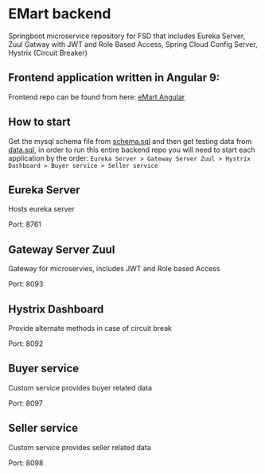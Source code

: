 # EMart backend

Springboot microservice repository for FSD that includes Eureka Server, Zuul Gatway with JWT and Role Based Access, Spring Cloud Config Server, Hystrix (Circuit Breaker) 

## Frontend application written in Angular 9:  

Frontend repo can be found from here: [eMart Angular](https://github.com/Fribyter/eMart-angular)

## How to start

Get the mysql schema file from [schema.sql](https://github.com/Fribyter/eMart-backend/blob/master/schema.sql) and then get testing data from [data.sql](https://github.com/Fribyter/eMart-backend/blob/master/data.sql), in order to run this entire backend repo you will need to start each application by the order: `Eureka Server > Gateway Server Zuul > Hystrix Dashboard > Buyer service > Seller service` 

## Eureka Server

Hosts eureka server

Port: 8761  

## Gateway Server Zuul  

Gateway for microservies, includes JWT and Role based Access 

Port: 8093  

## Hystrix Dashboard

Provide alternate methods in case of circuit break

Port: 8092


## Buyer service

Custom service provides buyer related data

Port: 8097


## Seller service

Custom service provides seller related data

Port: 8098
